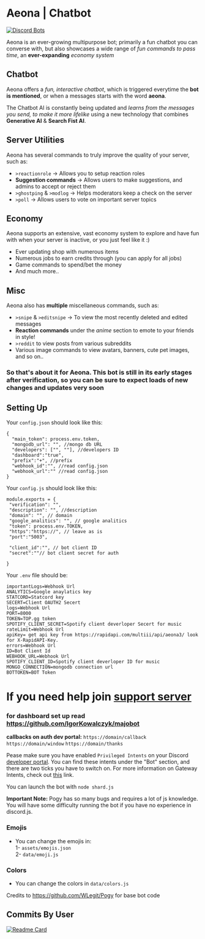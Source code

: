 # Aeona | Chatbot

[![Discord Bots](https://top.gg/api/widget/931226824753700934.svg)](https://top.gg/bot/931226824753700934)

Aeona is an ever-growing multipurpose bot; primarily a fun chatbot you can converse with, but also showcases a wide range of _fun commands to pass time_, an **ever-expanding** _economy system_

## Chatbot

Aeona offers a _fun, interactive chatbot_, which is triggered everytime the **bot is mentioned**, or when a messages starts with the word **aeona**.

The Chatbot AI is constantly being updated and _learns from the messages you send, to make it more lifelike_ using a new technology that combines **Generative AI** & **Search Fist AI**.

## Server Utilities

Aeona has several commands to truly improve the quality of your server, such as:

- `>reactionrole` → Allows you to setup reaction roles
- **Suggestion commands** → Allows users to make suggestions, and admins to accept or reject them
- `>ghostping` & `>modlog` → Helps moderators keep a check on the server
- `>poll` → Allows users to vote on important server topics

## Economy

Aeona supports an extensive, vast economy system to explore and have fun with when your server is inactive, or you just feel like it :)

- Ever updating shop with numerous items
- Numerous jobs to earn credits through (you can apply for all jobs)
- Game commands to spend/bet the money
- And much more..

## Misc

Aeona also has **multiple** miscellaneous commands, such as:

- `>snipe` & `>editsnipe` → To view the most recently deleted and edited messages
- **Reaction commands** under the _anime_ section to emote to your friends in style!
- `>reddit` to view posts from various subreddits
- Various image commands to view avatars, banners, cute pet images, and so on..

### So that's about it for Aeona. This bot is still in its early stages after verification, so you can be sure to expect loads of new changes and updates very soon


## Setting Up

Your `config.json` should look like this:
```
{
  "main_token": process.env.token, 
  "mongodb_url": "", //mongo db URL
  "developers": ["", ""], //developers ID
  "dashboard":"true", 
  "prefix":"+", //prefix
  "webhook_id":"", //read config.json
  "webhook_url":"" //read config.json
}

```

Your `config.js` should look like this:
```
module.exports = {
 "verification": "",
 "description": "", //description
 "domain": "", // domain
 "google_analitics": "", // google analitics
 "token": process.env.TOKEN,
 "https":"https://", // leave as is
 "port":"5003",

 "client_id":"", // bot client ID
 "secret":""// bot client secret for auth

}
```
Your `.env` file should be:
```
importantLogs=Webhook Url
ANALYTICS=Google anaylatics key 
STATCORD=Statcord key
SECERT=Client OAUTH2 Secert
logs=Webhook Url
PORT=8000
TOKEN=TOP.gg token
SPOTIFY_CLIENT_SECRET=Spotify client deverloper Secert for music
rateLimit=Webhook Url
apiKey= get api key from https://rapidapi.com/multiii/api/aeona3/ look for X-RapidAPI-Key.
errors=Webhook Url
ID=Bot Client Id
WEBHOOK_URL=Webhook Url
SPOTIFY_CLIENT_ID=Spotify client deverloper ID for music
MONGO_CONNECTION=mongodb connection url
BOTTOKEN=BOT Token

```
# If you need help join [support server](https://www.aeeona.xyz/support)


### for dashboard set up read https://github.com/IgorKowalczyk/majobot

**callbacks on auth dev portal:**
`https://domain/callback`
`https://domain/window`
`https://domain/thanks`

Pease make sure you have enabled `Privileged Intents` on your Discord [developer portal](https://discordapp.com/developers/applications/). You can find these intents under the "Bot" section, and there are two ticks you have to switch on. For more information on Gateway Intents, check out [this](https://discordjs.guide/popular-topics/intents.html#the-intents-bit-field-wrapper) link.

You can launch the bot with `node shard.js` 

**Important Note:** Pogy has so many bugs and requires a lot of js knowledge. You will have some difficulty running the bot if you have no experience in discord.js. 

### Emojis 
- You can change the emojis in: <br>
1- `assets/emojis.json` <br>
2- `data/emoji.js`

### Colors

- You can change the colors in `data/colors.js`



Credits to <https://github.com/WLegit/Pogy> for base bot code



## Commits By User

[![Readme Card](https://github-readme-stats.vercel.app/api/pin/?username=deepsarda&repo=aeona&theme=radical&show_icons=true&show_owner=true)](https://github.com/deepsarda/Aeona)
